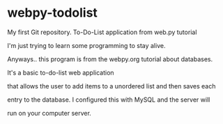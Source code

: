 webpy-todolist
==============

My first Git repository. To-Do-List application from web.py tutorial

I'm just trying to learn some programming to stay alive.




Anyways.. this program is from the webpy.org tutorial about databases. 

It's a basic to-do-list web application 

that allows the user to add items to a unordered list and then saves each

entry to the database. I configured this with MySQL and the server will 

run on your computer server. 
